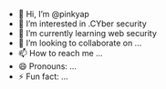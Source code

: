 - 👋 Hi, I’m @pinkyap
- 👀 I’m interested in .CYber security
- 🌱 I’m currently learning web security
- 💞️ I’m looking to collaborate on ...
- 📫 How to reach me ...
- 😄 Pronouns: ...
- ⚡ Fun fact: ...

<!---
pinkyap/pinkyap is a ✨ special ✨ repository because its `README.md` (this file) appears on your GitHub profile.
You can click the Preview link to take a look at your changes.
--->
